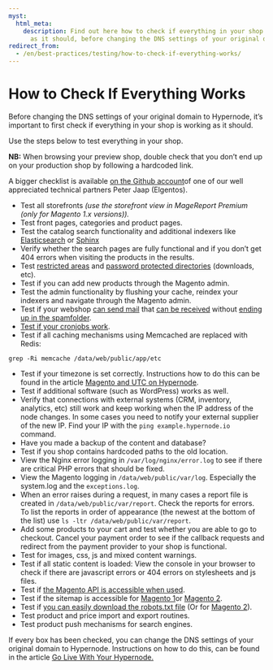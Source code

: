 ```yaml
---
myst:
  html_meta:
    description: Find out here how to check if everything in your shop is working
      as it should, before changing the DNS settings of your original domain to Hypernode.
redirect_from:
  - /en/best-practices/testing/how-to-check-if-everything-works/
---
```


<!-- source: https://support.hypernode.com/en/best-practices/testing/how-to-check-if-everything-works/ -->

# How to Check If Everything Works

Before changing the DNS settings of your original domain to Hypernode, it’s important to first check if everything in your shop is working as it should.

Use the steps below to test everything in your shop.

**NB:** When browsing your preview shop, double check that you don’t end up on your production shop by following a hardcoded link.

A bigger checklist is available [on the Github account](https://gist.github.com/peterjaap/10016278)of one of our well appreciated technical partners Peter Jaap (Elgentos).

- Test all storefronts *(use the storefront view in MageReport Premium (only for Magento 1.x versions)).*
- Test front pages, categories and product pages.
- Test the catalog search functionality and additional indexers like [Elasticsearch](https://support.hypernode.com/knowledgebase/how-to-improve-your-magento-search/#ElasticSearch) or [Sphinx](https://support.hypernode.com/knowledgebase/how-to-improve-your-magento-search/#Sphinx)
- Verify whether the search pages are fully functional and if you don’t get 404 errors when visiting the products in the results.
- Test [restricted areas](https://support.hypernode.com/knowledgebase/deny-access-locations-directories/) and [password protected directories](https://support.hypernode.com/knowledgebase/protect-a-directory-with-a-password-in-nginx/) (downloads, etc).
- Test if you can add new products through the Magento admin.
- Test the admin functionality by flushing your cache, reindex your indexers and navigate through the Magento admin.
- Test if your webshop [can send mail](https://support.hypernode.com/knowledgebase/hypernode-email-policy/) that [can be received](https://support.hypernode.com/en/ecommerce/magento-2/how-to-set-the-return-path-for-a-magento-2-shop) without [ending up in the spamfolder](https://support.hypernode.com/en/best-practices/email/how-to-prevent-spam-being-sent-from-your-name-or-email-address).
- [Test if your cronjobs work](https://support.hypernode.com/knowledgebase/configure-cronjobs-on-hypernode/).
- Test if all caching mechanisms using Memcached are replaced with Redis:

```nginx
grep -Ri memcache /data/web/public/app/etc
```

- Test if your timezone is set correctly. Instructions how to do this can be found in the article [Magento and UTC on Hypernode](https://support.hypernode.com/knowledgebase/magento-utc-hypernode/).
- Test if additional software (such as WordPress) works as well.
- Verify that connections with external systems (CRM, inventory, analytics, etc) still work and keep working when the IP address of the node changes.
  In some cases you need to notify your external supplier of the new IP. Find your IP with the `ping example.hypernode.io` command.
- Have you made a backup of the content and database?
- Test if you shop contains hardcoded paths to the old location.
- View the Nginx error logging in `/var/log/nginx/error.log` to see if there are critical PHP errors that should be fixed.
- View the Magento logging in `/data/web/public/var/log`.
  Especially the system.log and the `exceptions.log`.
- When an error raises during a request, in many cases a report file is created in `/data/web/public/var/report`. Check the reports for errors.
  To list the reports in order of appearance (the newest at the bottom of the list) use `ls -ltr /data/web/public/var/report`.
- Add some products to your cart and test whether you are able to go to checkout.
  Cancel your payment order to see if the callback requests and redirect from the payment provider to your shop is functional.
- Test for images, css, js and mixed content warnings.
- Test if all static content is loaded: View the console in your browser to check if there are javascript errors or 404 errors on stylesheets and js files.
- Test if [the Magento API is accessible when used](https://support.hypernode.com/knowledgebase/enable-magento-api/).
- Test if the sitemap is accessible for [Magento 1](https://support.hypernode.com/en/ecommerce/magento-1/how-to-create-a-sitemap-xml-for-magento-1-x)or [Magento 2](https://support.hypernode.com/en/ecommerce/magento-2/how-to-create-a-sitemap-xml-for-magento-2-x).
- Test if [you can easily download the robots.txt file](https://support.hypernode.com/knowledgebase/create-robots-txt-magento1/) (Or for [Magento 2](https://support.hypernode.com/knowledgebase/create-robots-txt-magento-2/)).
- Test product and price import and export routines.
- Test product push mechanisms for search engines.

If every box has been checked, you can change the DNS settings of your original domain to Hypernode. Instructions on how to do this, can be found in the article [Go Live With Your Hypernode.](https://support.hypernode.com/en/best-practices/testing/how-to-go-live-with-your-hypernode)
